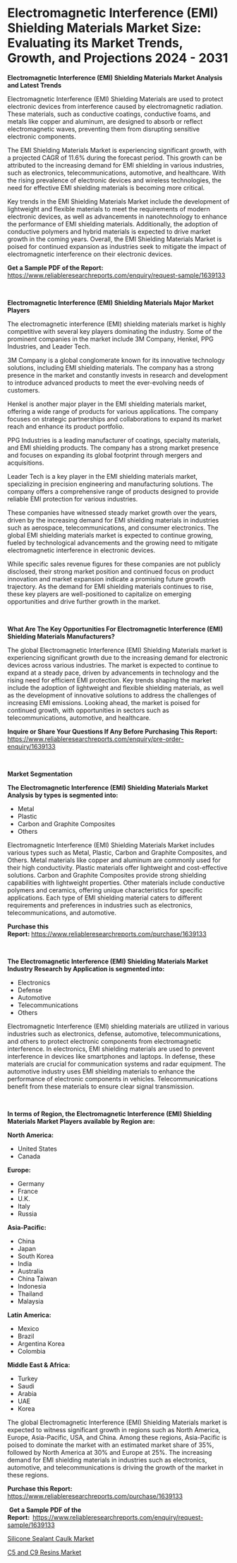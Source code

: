 <p><h1>Electromagnetic Interference (EMI) Shielding Materials Market Size: Evaluating its Market Trends, Growth, and Projections 2024 - 2031</h1></p><p><strong>Electromagnetic Interference (EMI) Shielding Materials Market Analysis and Latest Trends</strong></p>
<p><p>Electromagnetic Interference (EMI) Shielding Materials are used to protect electronic devices from interference caused by electromagnetic radiation. These materials, such as conductive coatings, conductive foams, and metals like copper and aluminum, are designed to absorb or reflect electromagnetic waves, preventing them from disrupting sensitive electronic components.</p><p>The EMI Shielding Materials Market is experiencing significant growth, with a projected CAGR of 11.6% during the forecast period. This growth can be attributed to the increasing demand for EMI shielding in various industries, such as electronics, telecommunications, automotive, and healthcare. With the rising prevalence of electronic devices and wireless technologies, the need for effective EMI shielding materials is becoming more critical.</p><p>Key trends in the EMI Shielding Materials Market include the development of lightweight and flexible materials to meet the requirements of modern electronic devices, as well as advancements in nanotechnology to enhance the performance of EMI shielding materials. Additionally, the adoption of conductive polymers and hybrid materials is expected to drive market growth in the coming years. Overall, the EMI Shielding Materials Market is poised for continued expansion as industries seek to mitigate the impact of electromagnetic interference on their electronic devices.</p></p>
<p><strong>Get a Sample PDF of the Report:&nbsp;</strong> <a href="https://www.reliableresearchreports.com/enquiry/request-sample/1639133">https://www.reliableresearchreports.com/enquiry/request-sample/1639133</a></p>
<p>&nbsp;</p>
<p><strong>Electromagnetic Interference (EMI) Shielding Materials Major Market Players</strong></p>
<p><p>The electromagnetic interference (EMI) shielding materials market is highly competitive with several key players dominating the industry. Some of the prominent companies in the market include 3M Company, Henkel, PPG Industries, and Leader Tech.</p><p>3M Company is a global conglomerate known for its innovative technology solutions, including EMI shielding materials. The company has a strong presence in the market and constantly invests in research and development to introduce advanced products to meet the ever-evolving needs of customers.</p><p>Henkel is another major player in the EMI shielding materials market, offering a wide range of products for various applications. The company focuses on strategic partnerships and collaborations to expand its market reach and enhance its product portfolio.</p><p>PPG Industries is a leading manufacturer of coatings, specialty materials, and EMI shielding products. The company has a strong market presence and focuses on expanding its global footprint through mergers and acquisitions.</p><p>Leader Tech is a key player in the EMI shielding materials market, specializing in precision engineering and manufacturing solutions. The company offers a comprehensive range of products designed to provide reliable EMI protection for various industries.</p><p>These companies have witnessed steady market growth over the years, driven by the increasing demand for EMI shielding materials in industries such as aerospace, telecommunications, and consumer electronics. The global EMI shielding materials market is expected to continue growing, fueled by technological advancements and the growing need to mitigate electromagnetic interference in electronic devices.</p><p>While specific sales revenue figures for these companies are not publicly disclosed, their strong market position and continued focus on product innovation and market expansion indicate a promising future growth trajectory. As the demand for EMI shielding materials continues to rise, these key players are well-positioned to capitalize on emerging opportunities and drive further growth in the market.</p></p>
<p>&nbsp;</p>
<p><strong>What Are The Key Opportunities For Electromagnetic Interference (EMI) Shielding Materials Manufacturers?</strong></p>
<p><p>The global Electromagnetic Interference (EMI) Shielding Materials market is experiencing significant growth due to the increasing demand for electronic devices across various industries. The market is expected to continue to expand at a steady pace, driven by advancements in technology and the rising need for efficient EMI protection. Key trends shaping the market include the adoption of lightweight and flexible shielding materials, as well as the development of innovative solutions to address the challenges of increasing EMI emissions. Looking ahead, the market is poised for continued growth, with opportunities in sectors such as telecommunications, automotive, and healthcare.</p></p>
<p><strong>Inquire or Share Your Questions If Any Before Purchasing This Report:</strong> <a href="https://www.reliableresearchreports.com/enquiry/pre-order-enquiry/1639133">https://www.reliableresearchreports.com/enquiry/pre-order-enquiry/1639133</a></p>
<p>&nbsp;</p>
<p><strong>Market Segmentation</strong></p>
<p><strong>The Electromagnetic Interference (EMI) Shielding Materials Market Analysis by types is segmented into:</strong></p>
<p><ul><li>Metal</li><li>Plastic</li><li>Carbon and Graphite Composites</li><li>Others</li></ul></p>
<p><p>Electromagnetic Interference (EMI) Shielding Materials Market includes various types such as Metal, Plastic, Carbon and Graphite Composites, and Others. Metal materials like copper and aluminum are commonly used for their high conductivity. Plastic materials offer lightweight and cost-effective solutions. Carbon and Graphite Composites provide strong shielding capabilities with lightweight properties. Other materials include conductive polymers and ceramics, offering unique characteristics for specific applications. Each type of EMI shielding material caters to different requirements and preferences in industries such as electronics, telecommunications, and automotive.</p></p>
<p><strong>Purchase this Report:&nbsp;</strong><a href="https://www.reliableresearchreports.com/purchase/1639133">https://www.reliableresearchreports.com/purchase/1639133</a></p>
<p>&nbsp;</p>
<p><strong>The Electromagnetic Interference (EMI) Shielding Materials Market Industry Research by Application is segmented into:</strong></p>
<p><ul><li>Electronics</li><li>Defense</li><li>Automotive</li><li>Telecommunications</li><li>Others</li></ul></p>
<p><p>Electromagnetic Interference (EMI) shielding materials are utilized in various industries such as electronics, defense, automotive, telecommunications, and others to protect electronic components from electromagnetic interference. In electronics, EMI shielding materials are used to prevent interference in devices like smartphones and laptops. In defense, these materials are crucial for communication systems and radar equipment. The automotive industry uses EMI shielding materials to enhance the performance of electronic components in vehicles. Telecommunications benefit from these materials to ensure clear signal transmission.</p></p>
<p>&nbsp;</p>
<p><strong>In terms of Region, the Electromagnetic Interference (EMI) Shielding Materials Market Players available by Region are:</strong></p>
<p>
    <p> <strong> North America: </strong>
        <ul>
            <li>United States</li>
            <li>Canada</li>
        </ul>
        </p> 
    <p> <strong> Europe: </strong>
        <ul>
            <li>Germany</li>
            <li>France</li>
            <li>U.K.</li>
            <li>Italy</li>
            <li>Russia</li>
        </ul>
        </p> 
    <p> <strong> Asia-Pacific: </strong>
        <ul>
            <li>China</li>
            <li>Japan</li>
            <li>South Korea</li>
            <li>India</li>
            <li>Australia</li>
            <li>China Taiwan</li>
            <li>Indonesia</li>
            <li>Thailand</li>
            <li>Malaysia</li>
        </ul>
        </p> 
    <p> <strong> Latin America: </strong>
        <ul>
            <li>Mexico</li>
            <li>Brazil</li>
            <li>Argentina Korea</li>
            <li>Colombia</li>
        </ul>
        </p> 
    <p> <strong> Middle East & Africa: </strong>
        <ul>
            <li>Turkey</li>
            <li>Saudi</li>
            <li>Arabia</li>
            <li>UAE</li>
            <li>Korea</li>
        </ul>
    </p>
    </p>
<p><p>The global Electromagnetic Interference (EMI) Shielding Materials market is expected to witness significant growth in regions such as North America, Europe, Asia-Pacific, USA, and China. Among these regions, Asia-Pacific is poised to dominate the market with an estimated market share of 35%, followed by North America at 30% and Europe at 25%. The increasing demand for EMI shielding materials in industries such as electronics, automotive, and telecommunications is driving the growth of the market in these regions.</p></p>
<p><strong>Purchase this Report: </strong><a href="https://www.reliableresearchreports.com/purchase/1639133">https://www.reliableresearchreports.com/purchase/1639133</a></p>
<p>&nbsp;<strong>Get a Sample PDF of the Report:&nbsp;&nbsp;</strong><a href="https://www.reliableresearchreports.com/enquiry/request-sample/1639133">https://www.reliableresearchreports.com/enquiry/request-sample/1639133</a></p>
<p><strong></strong></p>
<p><p><a href="https://issuu.com/reportprime-2/docs/silicone-sealant-caulk-market-size-2030.pptx">Silicone Sealant Caulk Market</a></p><p><a href="https://issuu.com/reportprime-2/docs/c5-and-c9-resins-market-size-2030.pptx">C5 and C9 Resins Market</a></p></p>